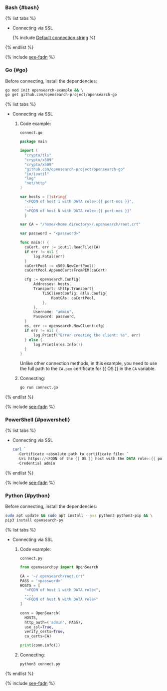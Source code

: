 ### Bash {#bash}

{% list tabs %}

- Connecting via SSL

   {% include [Default connection string](default-connstring.md) %}

{% endlist %}

{% include [see-fqdn](fqdn-host.md) %}

### Go {#go}

Before connecting, install the dependencies:

```bash
go mod init opensearch-example && \
go get github.com/opensearch-project/opensearch-go
```

{% list tabs %}

- Connecting via SSL

   1. Code example:

      `connect.go`

      ```go
      package main

      import (
      	"crypto/tls"
      	"crypto/x509"
      	"crypto/x509"
      	"github.com/opensearch-project/opensearch-go"
      	"io/ioutil"
      	"log"
      	"net/http"
      )

      var hosts = []string{
      	"<FQDN of host 1 with DATA role>:{{ port-mos }}",
      	...,
      	"<FQDN of host N with DATA role>:{{ port-mos }}"
      	}

      var CA = "/home/<home directory>/.opensearch/root.crt"

      var password = "<password>"

      func main() {
      	caCert, err := ioutil.ReadFile(CA)
      	if err != nil {
      		log.Fatal(err)
      	}
      	caCertPool := x509.NewCertPool()
      	caCertPool.AppendCertsFromPEM(caCert)

      	cfg := opensearch.Config{
      		Addresses: hosts,
      		Transport: &http.Transport{
      			TLSClientConfig: &tls.Config{
      				RootCAs: caCertPool,
      			},
      		},
      		Username: "admin",
      		Password: password,
      	}
      	es, err := opensearch.NewClient(cfg)
      	if err != nil {
      		log.Printf("Error creating the client: %s", err)
      	} else {
      		log.Println(es.Info())
      	}
      }
      ```

      Unlike other connection methods, in this example, you need to use the full path to the `CA.pem` certificate for {{ OS }} in the `CA` variable.

   1. Connecting:

      ```bash
      go run connect.go
      ```

{% endlist %}

{% include [see-fqdn](fqdn-host.md) %}

### PowerShell {#powershell}

{% list tabs %}

- Connecting via SSL

   ```powershell
   curl `
     -Certificate <absolute path to certificate file> `
     -Uri https://<FQDN of the {{ OS }} host with the DATA role>:{{ port-mos }} `
     -Credential admin
   ```

{% endlist %}

{% include [see-fqdn](fqdn-host.md) %}

### Python {#python}

Before connecting, install the dependencies:

```bash
sudo apt update && sudo apt install --yes python3 python3-pip && \
pip3 install opensearch-py
```

{% list tabs %}

- Connecting via SSL

   1. Code example:

      `connect.py`

      ```python
      from opensearchpy import OpenSearch

      CA = '~/.opensearch/root.crt'
      PASS = '<password>'
      HOSTS = [
        "<FQDN of host 1 with DATA role>",
        ...,
        "<FQDN of host N with DATA role>"
      ]

      conn = OpenSearch(
        HOSTS,
        http_auth=('admin', PASS),
        use_ssl=True,
        verify_certs=True,
        ca_certs=CA)

      print(conn.info())
      ```

   1. Connecting:

      ```bash
      python3 connect.py
      ```

{% endlist %}

{% include [see-fqdn](fqdn-host.md) %}
